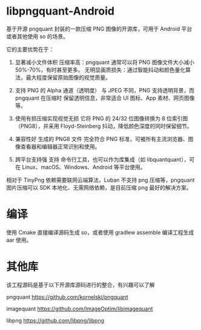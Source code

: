 # libpngquant-Android
基于开源 pngquant 封装的一款压缩 PNG 图像的开源库，可用于 Android 平台或者其他使用 so 的场景。

它的主要优势在于：

1. 显著减小文件体积
压缩率高：pngquant 通常可以将 PNG 图像文件大小减小 50%-70%，有时甚至更多。
无明显画质损失：通过智能抖动和颜色量化算法，最大程度保留原始图像的视觉质量。

2. 支持 PNG 的 Alpha 通道（透明度）
与 JPEG 不同，PNG 支持透明背景，而 pngquant 在压缩时 保留透明信息，非常适合 UI 图标、App 素材、网页图像等。

3. 使用有损压缩实现视觉无损
它将 PNG 的 24/32 位图像转换为 8 位索引图（PNG8），并采用 Floyd-Steinberg 抖动，降低颜色深度的同时保留细节。

4. 兼容性好
生成的 PNG8 文件 完全符合 PNG 标准，可被所有主流浏览器、图像查看器和编辑器正常识别和使用。

5. 跨平台支持强
支持 命令行工具，也可以作为库集成（如 libquantquant），可在 Linux、macOS、Windows、Android 等平台使用。


相对于 TinyPng 依赖需要联网云端算法，Luban 不支持 png 压缩等，pngquant图片压缩可以 SDK 本地化、无需网络依赖，是目前压缩 png 最好的解决方案。


# 编译

使用 Cmake 直接编译源码生成 so，或者使用 gradlew assemble 编译工程生成 aar 使用。

# 其他库

该工程源码是基于以下开源库源码进行的整合，有兴趣可以了解

pngquant 
https://github.com/kornelski/pngquant

imagequant
https://github.com/ImageOptim/libimagequant

libpng
https://github.com/libpng/libpng

